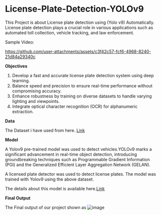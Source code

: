 # License-Plate-Detection-YOLOv9
This Project is about License plate detection using (Yolo v9) Automatically. License plate detection plays a crucial role in various applications such as automated toll collection, vehicle tracking, and law enforcement.

Sample Video:

https://github.com/user-attachments/assets/c3f42c57-fcf6-4968-8240-21d84a29340c

**Objectives**

1. Develop a fast and accurate license plate detection system using deep learning.
2. Balance speed and precision to ensure real-time performance without compromising accuracy.
3. Enhance robustness by training on diverse datasets to handle varying lighting and viewpoints.
4. Integrate optical character recognition (OCR) for alphanumeric extraction.

   
**Data**

The Dataset i have used from here.
[Link](https://universe.roboflow.com/search?q=model%3Ayolov9+license+plate+detection)

**Model**

A Yolov9 pre-trained model was used to detect vehicles.YOLOv9 marks a significant advancement in real-time object detection, introducing groundbreaking techniques such as Programmable Gradient Information (PGI) and the Generalized Efficient Layer Aggregation Network (GELAN).

A licensed plate detector was used to detect license plates. The model was trained with Yolov9 using the above dataset.

The details about this model is available here.[Link](https://docs.ultralytics.com/models/yolov9/)

**Final Output**


The Final output of our project shown as 
![image](https://github.com/user-attachments/assets/50ebd8d1-d1fc-4ca4-864d-5135b0d3b53e)


